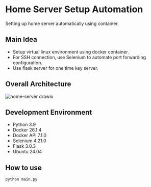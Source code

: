 # Home Server Setup Automation
Setting up home server automatically using container.

## Main Idea

- Setup virtual linux environment using docker container.
- For SSH connection, use Selenium to automate port forwarding configuration.
- Use flask server for one time key server.

## Overall Architecture

![home-server drawio](https://github.com/user-attachments/assets/d426a608-1565-4ac0-89b3-cfdb55c8058a)

## Development Environment

- Python 3.9
- Docker 26.1.4
- Docker API 7.1.0
- Selenium 4.21.0
- Flask 3.0.3
- Ubuntu 24.04

## How to use

```commandline
python main.py
```
